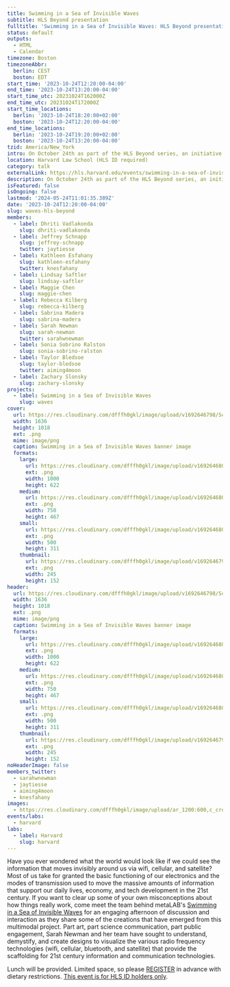 ```yaml
---
title: Swimming in a Sea of Invisible Waves
subtitle: HLS Beyond presentation
fulltitle: 'Swimming in a Sea of Invisible Waves: HLS Beyond presentation'
status: default
outputs:
  - HTML
  - Calendar
timezone: Boston
timezoneAbbr:
  berlin: CEST
  boston: EDT
start_time: '2023-10-24T12:20:00-04:00'
end_time: '2023-10-24T13:20:00-04:00'
start_time_utc: 20231024T162000Z
end_time_utc: 20231024T172000Z
start_time_locations:
  berlin: '2023-10-24T18:20:00+02:00'
  boston: '2023-10-24T12:20:00-04:00'
end_time_locations:
  berlin: '2023-10-24T19:20:00+02:00'
  boston: '2023-10-24T13:20:00-04:00'
tzid: America/New_York
intro: On October 24th as part of the HLS Beyond series, an initiative led by the Harvard Law School Library, metaLAB will present new project Swimming in a Sea of Invisible Waves.
location: Harvard Law School (HLS ID required)
category: talk
externalLink: https://hls.harvard.edu/events/swimming-in-a-sea-of-invisible-waves/
description: On October 24th as part of the HLS Beyond series, an initiative led by the Harvard Law School Library, metaLAB will present new project Swimming in a Sea of…
isFeatured: false
isOngoing: false
lastmod: '2024-05-24T11:01:35.389Z'
date: '2023-10-24T12:20:00-04:00'
slug: waves-hls-beyond
members:
  - label: Dhriti Vadlakonda
    slug: dhriti-vadlakonda
  - label: Jeffrey Schnapp
    slug: jeffrey-schnapp
    twitter: jaytiesse
  - label: Kathleen Esfahany
    slug: kathleen-esfahany
    twitter: knesfahany
  - label: Lindsay Saftler
    slug: lindsay-saftler
  - label: Maggie Chen
    slug: maggie-chen
  - label: Rebecca Kilberg
    slug: rebecca-kilberg
  - label: Sabrina Madera
    slug: sabrina-madera
  - label: Sarah Newman
    slug: sarah-newman
    twitter: sarahwnewman
  - label: Sonia Sobrino Ralston
    slug: sonia-sobrino-ralston
  - label: Taylor Bledsoe
    slug: taylor-bledsoe
    twitter: aiming4moon
  - label: Zachary Slonsky
    slug: zachary-slonsky
projects:
  - label: Swimming in a Sea of Invisible Waves
    slug: waves
cover:
  url: https://res.cloudinary.com/dfffh0gkl/image/upload/v1692646798/Screen_Shot_2023_08_21_at_3_38_22_PM_ef9b289132.png
  width: 1636
  height: 1018
  ext: .png
  mime: image/png
  caption: Swimming in a Sea of Invisible Waves banner image
  formats:
    large:
      url: https://res.cloudinary.com/dfffh0gkl/image/upload/v1692646800/large_Screen_Shot_2023_08_21_at_3_38_22_PM_ef9b289132.png
      ext: .png
      width: 1000
      height: 622
    medium:
      url: https://res.cloudinary.com/dfffh0gkl/image/upload/v1692646800/medium_Screen_Shot_2023_08_21_at_3_38_22_PM_ef9b289132.png
      ext: .png
      width: 750
      height: 467
    small:
      url: https://res.cloudinary.com/dfffh0gkl/image/upload/v1692646801/small_Screen_Shot_2023_08_21_at_3_38_22_PM_ef9b289132.png
      ext: .png
      width: 500
      height: 311
    thumbnail:
      url: https://res.cloudinary.com/dfffh0gkl/image/upload/v1692646799/thumbnail_Screen_Shot_2023_08_21_at_3_38_22_PM_ef9b289132.png
      ext: .png
      width: 245
      height: 152
header:
  url: https://res.cloudinary.com/dfffh0gkl/image/upload/v1692646798/Screen_Shot_2023_08_21_at_3_38_22_PM_ef9b289132.png
  width: 1636
  height: 1018
  ext: .png
  mime: image/png
  caption: Swimming in a Sea of Invisible Waves banner image
  formats:
    large:
      url: https://res.cloudinary.com/dfffh0gkl/image/upload/v1692646800/large_Screen_Shot_2023_08_21_at_3_38_22_PM_ef9b289132.png
      ext: .png
      width: 1000
      height: 622
    medium:
      url: https://res.cloudinary.com/dfffh0gkl/image/upload/v1692646800/medium_Screen_Shot_2023_08_21_at_3_38_22_PM_ef9b289132.png
      ext: .png
      width: 750
      height: 467
    small:
      url: https://res.cloudinary.com/dfffh0gkl/image/upload/v1692646801/small_Screen_Shot_2023_08_21_at_3_38_22_PM_ef9b289132.png
      ext: .png
      width: 500
      height: 311
    thumbnail:
      url: https://res.cloudinary.com/dfffh0gkl/image/upload/v1692646799/thumbnail_Screen_Shot_2023_08_21_at_3_38_22_PM_ef9b289132.png
      ext: .png
      width: 245
      height: 152
noHeaderImage: false
members_twitter:
  - sarahwnewman
  - jaytiesse
  - aiming4moon
  - knesfahany
images:
  - https://res.cloudinary.com/dfffh0gkl/image/upload/ar_1200:600,c_crop/c_limit,h_1200,w_600/v1692646798/Screen_Shot_2023_08_21_at_3_38_22_PM_ef9b289132.png
events/labs:
  - harvard
labs:
  - label: Harvard
    slug: harvard
---
```

Have you ever wondered what the world would look like if we could see the information that moves invisibly around us via wifi, cellular, and satellite? Most of us take for granted the basic functioning of our electronics and the modes of transmission used to move the massive amounts of information that support our daily lives, economy, and tech development in the 21st century.  If you want to clear up some of your own misconceptions about how things really work, come meet the team behind metaLAB's [Swimming in a Sea of Invisible Waves](https://mlml.io/p/waves/) for an engaging afternoon of discussion and interaction as they share some of the creations that have emerged from this multimodal project.  Part art, part science communication, part public engagement, Sarah Newman and her team have sought to understand, demystify, and create designs to visualize the various radio frequency technologies (wifi, cellular, bluetooth, and satellite) that provide the scaffolding for 21st century information and communication technologies. 

Lunch will be provided. Limited space, so please [REGISTER](https://docs.google.com/forms/d/e/1FAIpQLSfX0vCB_ie1ATejlg3nnSSWD_tY-Yx2oYw_81OKHtlOcC8UxQ/viewform) in advance with dietary restrictions. <u>This event is for HLS ID holders only</u>.